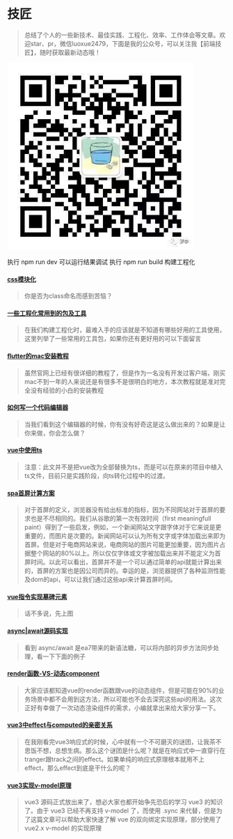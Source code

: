 # 技匠
> 总结了个人的一些新技术、最佳实践、工程化、效率、工作体会等文章。欢迎star、pr，微信luoxue2479，下面是我的公众号，可以关注我【前端技匠】，随时获取最新动态哦！

![前端技匠](public/gongzhonghao.jpeg)

执行 npm run dev 可以运行结果调试
执行 npm run build 构建工程化
#### [css模块化](src/views/css/css模块化.md) 
 > 你是否为class命名而感到苦恼？  

#### [一些工程化常用到的包及工具](src/views/engineering/一些工程化常用到的包及工具.md) 
 > 在我们构建工程化时，最难入手的应该就是不知道有哪些好用的工具使用，这里列举了一些常用的工具包，如果你还有更好用的可以下面留言 

#### [flutter的mac安装教程](src/views/flutter/flutter的mac安装教程.md) 
 > 虽然官网上已经有很详细的教程了，但是作为一名没有开发过客户端，刚买mac不到一年的人来说还是有很多不是很明白的地方，本次教程就是准对完全没有经验的小白的安装教程 

#### [如何写一个代码编辑器](src/views/monacoEditor/如何写一个代码编辑器.md) 
 > 当我们看到这个编辑器的时候，你有没有好奇这是这么做出来的？如果是让你来做，你会怎么做？ 

#### [vue中使用ts](src/views/typescript/vue中使用ts.md) 
 > 注意：此文并不是把vue改为全部替换为ts，而是可以在原来的项目中植入ts文件，目前只是实践阶段，向ts转化过程中的过渡。 

#### [spa首屏计算方案](src/views/performance/spa首屏计算方案.md) 
 > 对于首屏的定义，浏览器没有给出标准的指标，因为不同网站对于首屏的要求也是不尽相同的。我们从谷歌的第一次有效时间（first meaningfull paint）得到了一些启发，例如，一个新闻网站文字跟字体对于它来说是更重要的，而图片是次要的。新闻网站可以认为所有文字或字体加载出来即为首屏。但是对于电商网站来说，电商网站的图片可能更加重要，因为图片占据整个网站的80%以上。所以仅仅字体或文字被加载出来并不能定义为首屏时间。以此可以看出，首屏并不是一个可以通过简单的api就能计算出来的，首屏的方案也是因公司而异的。幸运的是，浏览器提供了各种监测性能及dom的api，可以让我们通过这些api来计算首屏时间。 

#### [vue指令实现墓碑元素](src/views/vue/vue指令实现墓碑元素.md) 
 > 话不多说，先上图 

#### [async|await源码实现](src/views/javascript/async/async|await源码实现.md) 
 > 看到 async/await 是ea7带来的新语法糖，可以将内部的异步方法同步处理，看一下下面的例子 

#### [render函数-VS-动态component](src/views/vue/render/render函数-VS-动态component.md) 
 > 大家应该都知道vue的render函数跟vue的动态组件，但是可能在90%的业务场景中都不会用到这方法，所以可能也不会去深究这些api的用法。这次正好有幸做了一次动态渲染组件的需求，小编就拿出来给大家分享一下。 

#### [vue3中effect与computed的亲密关系](src/views/vue3/effect/vue3中effect与computed的亲密关系.md) 
 > 在我刚看完vue3响应式的时候，心中就有一个不可磨灭的谜团，让我茶不思饭不想，总想生病。那么这个谜团是什么呢？就是在响应式中一直穿行在tranger跟track之间的effect。如果单纯的响应式原理根本就用不上effect，那么effect到底是干什么的呢？ 

#### [vue3实现v-model原理](src/views/vue3/proxy/vue3实现v-model原理.md) 
 > vue3 源码正式放出来了，想必大家也都开始争先恐后的学习 vue3 的知识了。由于 vue3 已经不再支持 v-model 了，而使用 .sync 来代替，但是为了这篇文章可以帮助大家快速了解 vue 的双向绑定实现原理，部分使用了 vue2.x v-model 的实现原理 

